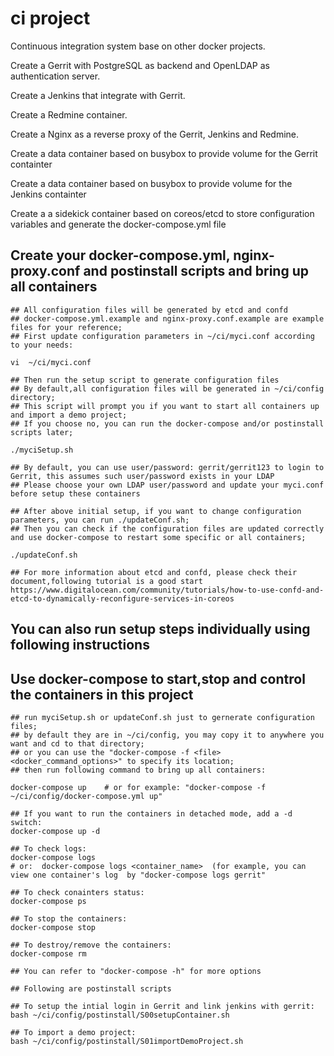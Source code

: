 # ci project
Continuous integration system base on other docker projects.

Create a Gerrit with PostgreSQL as backend and OpenLDAP as authentication server.

Create a Jenkins that integrate with Gerrit.

Create a Redmine container.

Create a Nginx as a reverse proxy of the Gerrit, Jenkins and Redmine.

Create a data container based on busybox to provide volume for the Gerrit containter

Create a data container based on busybox to provide volume for the Jenkins containter

Create a a sidekick container based on coreos/etcd to store configuration variables and generate the docker-compose.yml file 

## Create your docker-compose.yml, nginx-proxy.conf and postinstall scripts and bring up all containers 
    ## All configuration files will be generated by etcd and confd
    ## docker-compose.yml.example and nginx-proxy.conf.example are example files for your reference;
    ## First update configuration parameters in ~/ci/myci.conf according to your needs:

    vi  ~/ci/myci.conf

    ## Then run the setup script to generate configuration files
    ## By default,all configuration files will be generated in ~/ci/config directory;
    ## This script will prompt you if you want to start all containers up and import a demo project;
    ## If you choose no, you can run the docker-compose and/or postinstall scripts later;

    ./myciSetup.sh

    ## By default, you can use user/password: gerrit/gerrit123 to login to Gerrit, this assumes such user/password exists in your LDAP  
    ## Please choose your own LDAP user/password and update your myci.conf before setup these containers

    ## After above initial setup, if you want to change configuration parameters, you can run ./updateConf.sh;
    ## Then you can check if the configuration files are updated correctly and use docker-compose to restart some specific or all containers;
 
    ./updateConf.sh
 
    ## For more information about etcd and confd, please check their document,following tutorial is a good start
    https://www.digitalocean.com/community/tutorials/how-to-use-confd-and-etcd-to-dynamically-reconfigure-services-in-coreos

## You can also run setup steps individually using following instructions

## Use docker-compose to start,stop and control the containers in this project
    ## run myciSetup.sh or updateConf.sh just to gernerate configuration files; 
    ## by default they are in ~/ci/config, you may copy it to anywhere you want and cd to that directory;
    ## or you can use the "docker-compose -f <file> <docker_command_options>" to specify its location;
    ## then run following command to bring up all containers:

    docker-compose up    # or for example: "docker-compose -f ~/ci/config/docker-compose.yml up"

    ## If you want to run the containers in detached mode, add a -d switch:
    docker-compose up -d

    ## To check logs:
    docker-compose logs  
    # or:  docker-compose logs <container_name>  (for example, you can view one container's log  by "docker-compose logs gerrit" 

    ## To check conainters status:
    docker-compose ps

    ## To stop the containers:
    docker-compose stop

    ## To destroy/remove the containers:
    docker-compose rm

    ## You can refer to "docker-compose -h" for more options

    ## Following are postinstall scripts
 
    ## To setup the intial login in Gerrit and link jenkins with gerrit:
    bash ~/ci/config/postinstall/S00setupContainer.sh

    ## To import a demo project:
    bash ~/ci/config/postinstall/S01importDemoProject.sh


